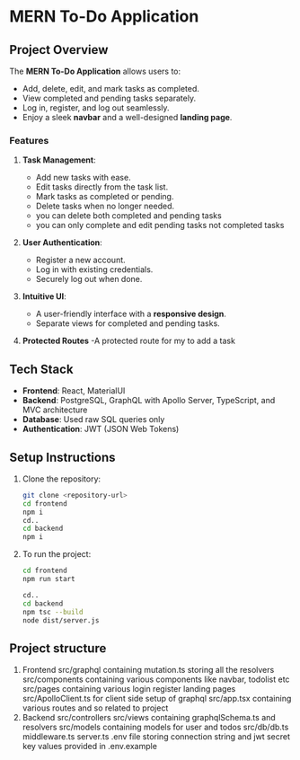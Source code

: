 # **MERN To-Do Application**

## **Project Overview**
The **MERN To-Do Application** allows users to:
- Add, delete, edit, and mark tasks as completed.
- View completed and pending tasks separately.
- Log in, register, and log out seamlessly.
- Enjoy a sleek **navbar** and a well-designed **landing page**.

### **Features**
1. **Task Management**:
   - Add new tasks with ease.
   - Edit tasks directly from the task list.
   - Mark tasks as completed or pending.
   - Delete tasks when no longer needed.
   - you can delete both completed and pending tasks
   - you can only complete and edit pending tasks not completed tasks

2. **User Authentication**:
   - Register a new account.
   - Log in with existing credentials.
   - Securely log out when done.

3. **Intuitive UI**:
   - A user-friendly interface with a **responsive design**.
   - Separate views for completed and pending tasks.
  
     
4. **Protected Routes**
   -A protected route for my to add a task
   
## **Tech Stack**
- **Frontend**: React, MaterialUI
- **Backend**: PostgreSQL, GraphQL with Apollo Server, TypeScript, and MVC architecture
- **Database**: Used raw SQL queries only
- **Authentication**: JWT (JSON Web Tokens)

## **Setup Instructions**
1. Clone the repository:
   ```bash
   git clone <repository-url>
   cd frontend
   npm i
   cd..
   cd backend
   npm i
2. To run the project:
    ```bash
    cd frontend
    npm run start

    cd..
    cd backend
    npm tsc --build
    node dist/server.js

    
## **Project structure**
1. Frontend
    src/graphql containing mutation.ts storing all the resolvers
    src/components containing various components like navbar, todolist etc
    src/pages containing various login register landing pages
    src/ApolloClient.ts for client side setup of graphql
    src/app.tsx containing various routes and so related to project
2. Backend
   src/controllers 
   src/views containing graphqlSchema.ts and resolvers
   src/models containing models for user and todos
   src/db/db.ts
   middleware.ts
   server.ts
   .env file storing connection string and jwt secret key values provided in .env.example
   
    
